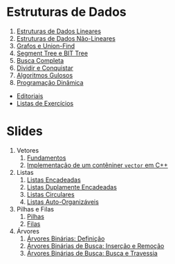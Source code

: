 Estruturas de Dados
===================

1. [Estruturas de Dados Lineares](text/Estruturas_Lineares.md)
1. [Estruturas de Dados Não-Lineares](text/Estruturas_Nao_Lineares.md)
1. [Grafos e Union-Find](text/Grafos_Union_Find.md)
1. [Segment Tree e BIT Tree](text/Segment_Tree_BIT_Tree.md)
1. [Busca Completa](text/Busca_Completa.md)
1. [Dividir e Conquistar](text/Dividir_e_Conquistar.md)
1. [Algoritmos Gulosos](text/Gulosos.md)
1. [Programação Dinâmica](text/PD.md)

* [Editoriais](editoriais/README.md)
* [Listas de Exercícios](listas/README.md)

Slides
======

1. Vetores
    1. [Fundamentos](slides/VT-1/VT-1.pdf) 
    1. [Implementação de um contêniner `vector` em C++](slides/VT-2/VT-2.pdf) 
1. Listas
    1. [Listas Encadeadas](slides/LE-1/LE-1.pdf)
    1. [Listas Duplamente Encadeadas](slides/LE-2/LE-2.pdf)
    1. [Listas Circulares](slides/LE-3/LE-3.pdf)
    1. [Listas Auto-Organizáveis](slides/LE-4/LE-4.pdf)
1. Pilhas e Filas
    1. [Pilhas](slides/PF-1/PF-1.pdf)
    2. [Filas](slides/PF-2/PF-2.pdf)
1. Árvores
    1. [Árvores Binárias: Definição](slides/TR-1/TR-1.pdf)
    1. [Árvores Binárias de Busca: Inserção e Remoção](slides/TR-2/TR-2.pdf)
    1. [Árvores Binárias de Busca: Busca e Travessia](slides/TR-3/TR-3.pdf)
